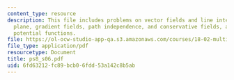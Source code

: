 ```yaml
---
content_type: resource
description: This file includes problems on vector fields and line integrals in the
  plane, gradient fields, path independence, and conservative fields, and finding
  potential functions.
file: https://ol-ocw-studio-app-qa.s3.amazonaws.com/courses/18-02-multivariable-calculus-spring-2006/6fd63212fc89bcb06fdd53a142c8b5ab_ps8_s06.pdf
file_type: application/pdf
resourcetype: Document
title: ps8_s06.pdf
uid: 6fd63212-fc89-bcb0-6fdd-53a142c8b5ab
---
```

